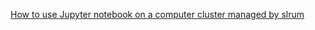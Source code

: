 [How to use Jupyter notebook on a computer cluster managed by slrum](https://vcg.github.io/newbie-wiki/build/html/computation/jupyter_on_cluster.html)


